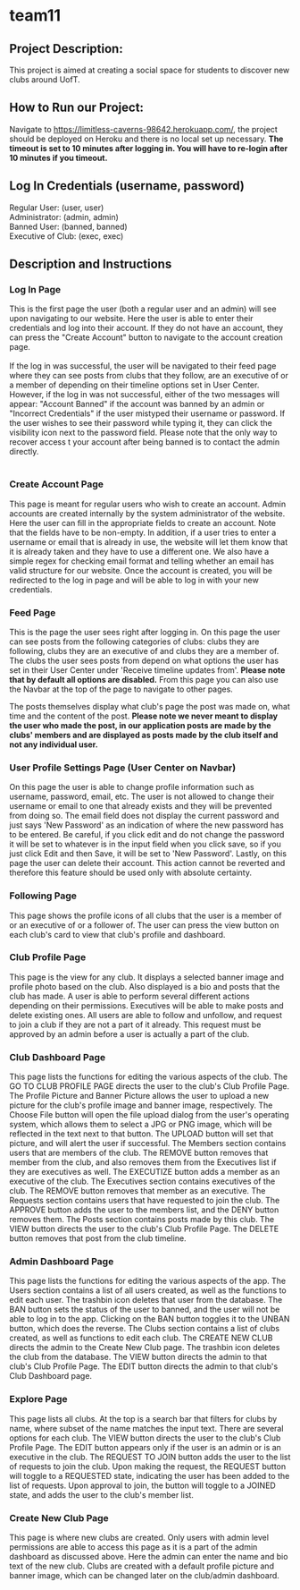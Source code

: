 # team11
## Project Description:
This project is aimed at creating a social space for students to discover new clubs around UofT.

## How to Run our Project:
Navigate to https://limitless-caverns-98642.herokuapp.com/, the project should be deployed on Heroku and there is no local set up necessary. __The timeout is set to 10 minutes after logging in. You will have to re-login after 10 minutes if you timeout.__

## Log In Credentials (username, password)
Regular User: (user, user) </br>
Administrator: (admin, admin) </br>
Banned User: (banned, banned) </br>
Executive of Club: (exec, exec)</br>

## Description and Instructions
### Log In Page
This is the first page the user (both a regular user and an admin) will see upon navigating to our website. Here the user is able to enter their credentials and log into their account. If they do not have an account, they can press the "Create Account" button to navigate to the account creation page. <br/>
<br/>
If the log in was successful, the user will be navigated to their feed page where they can see posts from clubs that they follow, are an executive of or a member of depending on their timeline options set in User Center.</br>
However, if the log in was not successful, either of the two messages will appear: "Account Banned" if the account was banned by an admin or "Incorrect Credentials" if the user mistyped their username or password. If the user wishes to see their password while typing it, they can click the visibility icon next to the password field. Please note that the only way to recover access t your account after being banned is to contact the admin directly. <br/>
<br/>

### Create Account Page
This page is meant for regular users who wish to create an account. Admin accounts are created internally by the system administrator of the website. Here the user can fill in the appropriate fields to create an account. Note that the fields have to be non-empty. In addition, if a user tries to enter a username or email that is already in use, the website will let them know that it is already taken and they have to use a different one. We also have a simple regex for checking email format and telling whether an email has valid structure for our website. Once the account is created, you will be redirected to the log in page and will be able to log in with your new credentials.

### Feed Page
This is the page the user sees right after logging in. On this page the user can see posts from the following categories of clubs: clubs they are following, clubs they are an executive of and clubs they are a member of. The clubs the user sees posts from depend on what options the user has set in their User Center under 'Receive timeline updates from'. __Please note that by default all options are disabled.__ From this page you can also use the Navbar at the top of the page to navigate to other pages. </br>

The posts themselves display what club's page the post was made on, what time and the content of the post. __Please note we never meant to display the user who made the post, in our application posts are made by the clubs' members and are displayed as posts made by the club itself and not any individual user.__

### User Profile Settings Page (User Center on Navbar)
On this page the user is able to change profile information such as username, password, email, etc. The user is not allowed to change their username or email to one that already exists and they will be prevented from doing so. The email field does not display the current password and just says 'New Password' as an indication of where the new password has to be entered. Be careful, if you click edit and do not change the password it will be set to whatever is in the input field when you click save, so if you just click Edit and then Save, it will be set to 'New Password'. Lastly, on this page the user can delete their account. This action cannot be reverted and therefore this feature should be used only with absolute certainty. 

### Following Page
This page shows the profile icons of all clubs that the user is a member of or an executive of or a follower of. The user can press the view button on each club's card to view that club's profile and dashboard.

### Club Profile Page
This page is the view for any club. It displays a selected banner image and profile photo based on the club. Also displayed is a bio and posts that the club has made. A user is able to perform several different actions depending on their permissions. Executives will be able to make posts and delete existing ones. All users are able to follow and unfollow, and request to join a club if they are not a part of it already. This request must be approved by an admin before a user is actually a part of the club.

### Club Dashboard Page
This page lists the functions for editing the various aspects of the club. The GO TO CLUB PROFILE PAGE directs the user to the club's Club Profile Page. 
The Profile Picture and Banner Picture allows the user to upload a new picture for the club's profile image and banner image, respectively. The Choose File button will open the file upload dialog from the user's operating system, which allows them to select a JPG or PNG image, which will be reflected in the text next to that button. The UPLOAD button will set that picture, and will alert the user if successful. 
The Members section contains users that are members of the club. The REMOVE button removes that member from the club, and also removes them from the Executives list if they are executives as well. The EXECUTIZE button adds a member as an executive of the club. 
The Executives section contains executives of the club. The REMOVE button removes that member as an executive. 
The Requests section contains users that have requested to join the club. The APPROVE button adds the user to the members list, and the DENY button removes them. 
The Posts section contains posts made by this club. The VIEW button directs the user to the club's Club Profile Page. The DELETE button removes that post from the club timeline.  

### Admin Dashboard Page
This page lists the functions for editing the various aspects of the app. 
The Users section contains a list of all users created, as well as the functions to edit each user. The trashbin icon deletes that user from the database. The BAN button sets the status of the user to banned, and the user will not be able to log in to the app. Clicking on the BAN button toggles it to the UNBAN button, which does the reverse. 
The Clubs section contains a list of clubs created, as well as functions to edit each club. The CREATE NEW CLUB directs the admin to the Create New Club page. The trashbin icon deletes the club from the database. The VIEW button directs the admin to that club's Club Profile Page. The EDIT button directs the admin to that club's Club Dashboard page. 

### Explore Page

This page lists all clubs. At the top is a search bar that filters for clubs by name, where subset of the name matches the input text. There are several options for each club. The VIEW button directs the user to the club's Club Profile Page. The EDIT button appears only if the user is an admin or is an executive in the club. The REQUEST TO JOIN button adds the user to the list of requests to join the club. Upon making the request, the REQUEST button will toggle to a REQUESTED state, indicating the user has been added to the list of requests. Upon approval to join, the button will toggle to a JOINED state, and adds the user to the club's member list. 

### Create New Club Page

This page is where new clubs are created. Only users with admin level permissions are able to access this page as it is a part of the admin dashboard as discussed above. Here the admin can enter the name and bio text of the new club. Clubs are created with a default profile picture and banner image, which can be changed later on the club/admin dashboard.


